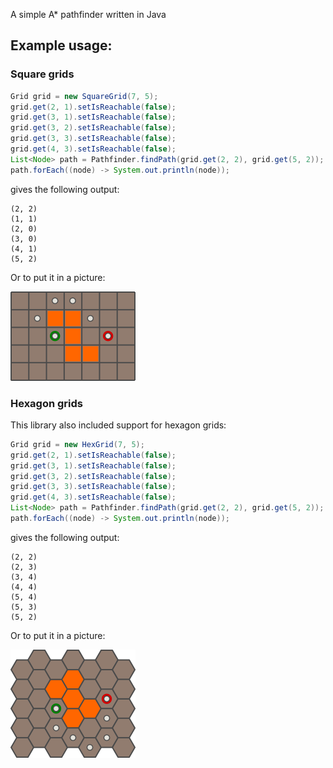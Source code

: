 A simple A* pathfinder written in Java

## Example usage:

### Square grids

```java
Grid grid = new SquareGrid(7, 5);
grid.get(2, 1).setIsReachable(false);
grid.get(3, 1).setIsReachable(false);
grid.get(3, 2).setIsReachable(false);
grid.get(3, 3).setIsReachable(false);
grid.get(4, 3).setIsReachable(false);
List<Node> path = Pathfinder.findPath(grid.get(2, 2), grid.get(5, 2));
path.forEach((node) -> System.out.println(node));
```

gives the following output:
```
(2, 2)
(1, 1)
(2, 0)
(3, 0)
(4, 1)
(5, 2)
```

Or to put it in a picture:

![path example](https://github.com/pluizer/pathfinder/raw/master/path.png)

### Hexagon grids

This library also included support for hexagon grids:

```java
Grid grid = new HexGrid(7, 5);
grid.get(2, 1).setIsReachable(false);
grid.get(3, 1).setIsReachable(false);
grid.get(3, 2).setIsReachable(false);
grid.get(3, 3).setIsReachable(false);
grid.get(4, 3).setIsReachable(false);
List<Node> path = Pathfinder.findPath(grid.get(2, 2), grid.get(5, 2));
path.forEach((node) -> System.out.println(node));
```

gives the following output:
```
(2, 2)
(2, 3)
(3, 4)
(4, 4)
(5, 4)
(5, 3)
(5, 2)
```

Or to put it in a picture:

![path example](https://github.com/pluizer/pathfinder/raw/master/pathHex.png)